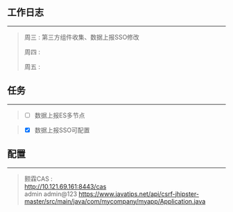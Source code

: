 ## 工作日志
----
> 周三 : 第三方组件收集、数据上报SSO修改  
>
> 周四 : 
>
> 周五 : 


## 任务
----
 >* [ ] 数据上报ES多节点
  
 >* [X] 数据上报SSO可配置

## 配置
---
> 颢霖CAS :  
> http://10.121.69.161:8443/cas  
> admin   admin@123 
https://www.javatips.net/api/csrf-jhipster-master/src/main/java/com/mycompany/myapp/Application.java
